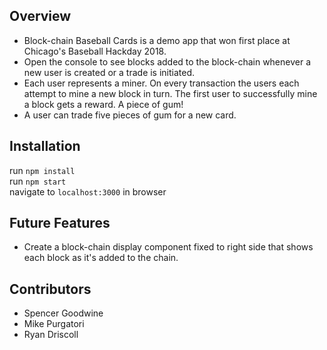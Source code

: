 ## Overview

* Block-chain Baseball Cards is a demo app that won first place at Chicago's Baseball Hackday 2018.
* Open the console to see blocks added to the block-chain whenever a new user is created or a trade is initiated.
* Each user represents a miner. On every transaction the users each attempt to mine a new block in turn. The first user to successfully mine a block gets a reward. A piece of gum!
* A user can trade five pieces of gum for a new card.

## Installation

run `npm install`<br>
run `npm start`<br>
navigate to `localhost:3000` in browser

## Future Features

* Create a block-chain display component fixed to right side that shows each block as it's added to the chain.

## Contributors

* Spencer Goodwine
* Mike Purgatori
* Ryan Driscoll